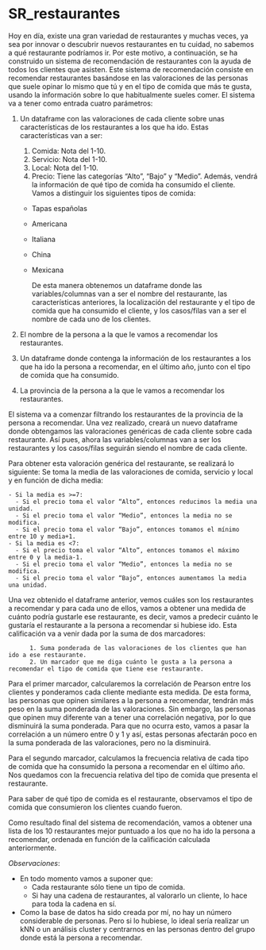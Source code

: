 # SR_restaurantes

Hoy en día, existe una gran variedad de restaurantes y muchas veces, ya sea por innovar o descubrir nuevos restaurantes en tu cuidad, no sabemos a qué restaurante podríamos ir. Por este motivo, a continuación, se ha construido un sistema de recomendación de restaurantes con la ayuda de todos los clientes que asisten.
Este sistema de recomendación consiste en recomendar restaurantes basándose en las valoraciones de las personas que suele opinar lo mismo que tú y en el tipo de comida que más te gusta, usando la información sobre lo que habitualmente sueles comer.
El sistema va a tener como entrada cuatro parámetros:

1.  Un dataframe con las valoraciones de cada cliente sobre unas características de los restaurantes a los que ha ido. Estas características van a ser:

    1. Comida: Nota del 1-10.
    2. Servicio: Nota del 1-10.
    3. Local: Nota del 1-10.
    4. Precio: Tiene las categorías “Alto”, “Bajo” y “Medio”.
       Además, vendrá la información de qué tipo de comida ha consumido el cliente.
       Vamos a distinguir los siguientes tipos de comida:

    - Tapas españolas
    - Americana
    - Italiana
    - China
    - Mexicana

      De esta manera obtenemos un dataframe donde las variables/columnas van a ser el nombre del restaurante, las características anteriores, la localización del restaurante y el tipo de comida que ha consumido el cliente, y los casos/filas van a ser el nombre de cada uno de los clientes.

2.  El nombre de la persona a la que le vamos a recomendar los restaurantes.
3.  Un dataframe donde contenga la información de los restaurantes a los que ha ido la persona a recomendar, en el último año, junto con el tipo de comida que ha consumido.
4.  La provincia de la persona a la que le vamos a recomendar los restaurantes.

El sistema va a comenzar filtrando los restaurantes de la provincia de la persona a recomendar. Una vez realizado, creará un nuevo dataframe donde obtengamos las valoraciones genéricas de cada cliente sobre cada restaurante. Así pues, ahora las variables/columnas van a ser los restaurantes y los casos/filas seguirán siendo el nombre de cada cliente.

Para obtener esta valoración genérica del restaurante, se realizará lo siguiente: Se toma la media de las valoraciones de comida, servicio y local y en función de dicha media:

    - Si la media es >=7:
      - Si el precio toma el valor “Alto”, entonces reducimos la media una unidad.
      - Si el precio toma el valor “Medio”, entonces la media no se modifica.
      - Si el precio toma el valor “Bajo”, entonces tomamos el mínimo entre 10 y media+1.
    - Si la media es <7:
      - Si el precio toma el valor “Alto”, entonces tomamos el máximo entre 0 y la media-1.
      - Si el precio toma el valor “Medio”, entonces la media no se modifica.
      - Si el precio toma el valor “Bajo”, entonces aumentamos la media una unidad.

Una vez obtenido el dataframe anterior, vemos cuáles son los restaurantes a recomendar y para cada uno de ellos, vamos a obtener una medida de cuánto podría gustarle ese restaurante, es decir, vamos a predecir cuánto le gustaría el restaurante a la persona a recomendar si hubiese ido. Esta calificación va a venir dada por la suma de dos marcadores:

          1. Suma ponderada de las valoraciones de los clientes que han ido a ese restaurante.
          2. Un marcador que me diga cuánto le gusta a la persona a recomendar el tipo de comida que tiene ese restaurante.

Para el primer marcador, calcularemos la correlación de Pearson entre los clientes y ponderamos cada cliente mediante esta medida. De esta forma, las personas que opinen similares a la persona a recomendar, tendrán más peso en la suma ponderada de las valoraciones. Sin embargo, las personas que opinen muy diferente van a tener una correlación negativa, por lo que disminuirá la suma ponderada. Para que no ocurra esto, vamos a pasar la correlación a un número entre 0 y 1 y así, estas personas afectarán poco en la suma ponderada de las valoraciones, pero no la disminuirá.

Para el segundo marcador, calculamos la frecuencia relativa de cada tipo de comida que ha consumido la persona a recomendar en el último año. Nos quedamos con la frecuencia relativa del tipo de comida que presenta el restaurante.

Para saber de qué tipo de comida es el restaurante, observamos el tipo de comida que consumieron los clientes cuando fueron.

Como resultado final del sistema de recomendación, vamos a obtener una lista de los 10 restaurantes mejor puntuado a los que no ha ido la persona a recomendar, ordenada en función de la calificación calculada anteriormente.

_Observaciones_:

- En todo momento vamos a suponer que:
  - Cada restaurante sólo tiene un tipo de comida.
  - Si hay una cadena de restaurantes, al valorarlo un cliente, lo hace para toda la cadena en sí.
- Como la base de datos ha sido creada por mí, no hay un número considerable de personas. Pero si lo hubiese, lo ideal sería realizar un kNN o un análisis cluster y centrarnos en las personas dentro del grupo donde está la persona a recomendar.
